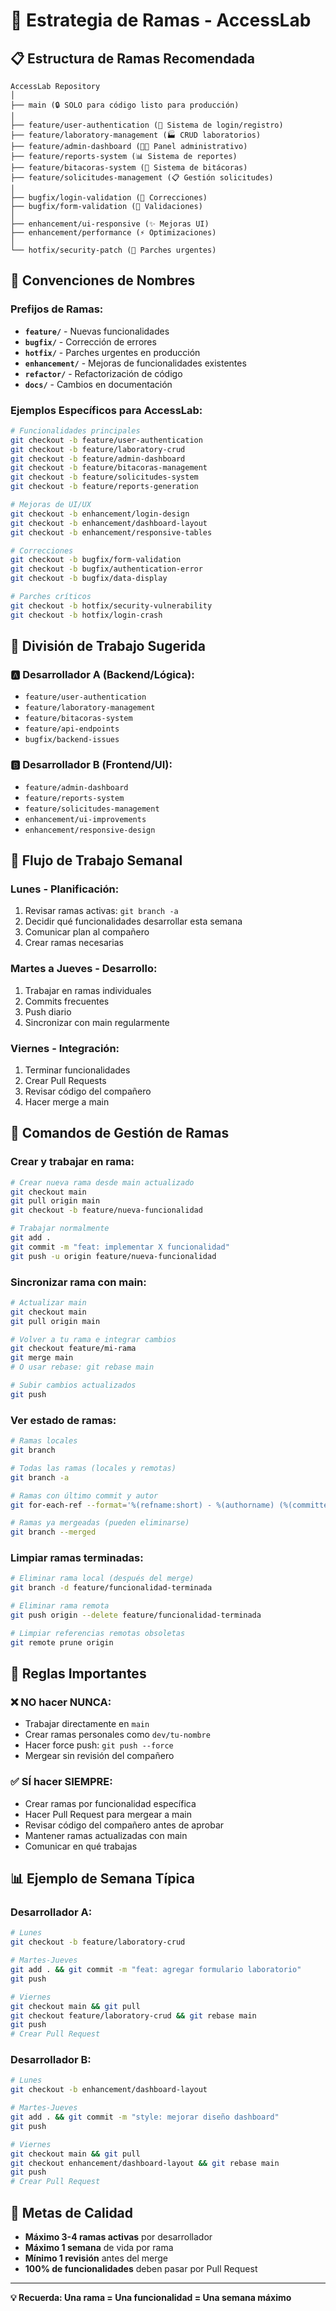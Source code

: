 # 🌳 Estrategia de Ramas - AccessLab

## 📋 Estructura de Ramas Recomendada

```
AccessLab Repository
│
├── main (🔒 SOLO para código listo para producción)
│
├── feature/user-authentication (🔐 Sistema de login/registro)
├── feature/laboratory-management (🏭 CRUD laboratorios)  
├── feature/admin-dashboard (👨‍💼 Panel administrativo)
├── feature/reports-system (📊 Sistema de reportes)
├── feature/bitacoras-system (📝 Sistema de bitácoras)
├── feature/solicitudes-management (📋 Gestión solicitudes)
│
├── bugfix/login-validation (🐛 Correcciones)
├── bugfix/form-validation (🐛 Validaciones)
│
├── enhancement/ui-responsive (✨ Mejoras UI)
├── enhancement/performance (⚡ Optimizaciones)
│
└── hotfix/security-patch (🚨 Parches urgentes)
```

## 🎯 Convenciones de Nombres

### Prefijos de Ramas:
- **`feature/`** - Nuevas funcionalidades
- **`bugfix/`** - Corrección de errores
- **`hotfix/`** - Parches urgentes en producción  
- **`enhancement/`** - Mejoras de funcionalidades existentes
- **`refactor/`** - Refactorización de código
- **`docs/`** - Cambios en documentación

### Ejemplos Específicos para AccessLab:
```bash
# Funcionalidades principales
git checkout -b feature/user-authentication
git checkout -b feature/laboratory-crud
git checkout -b feature/admin-dashboard
git checkout -b feature/bitacoras-management
git checkout -b feature/solicitudes-system
git checkout -b feature/reports-generation

# Mejoras de UI/UX
git checkout -b enhancement/login-design
git checkout -b enhancement/dashboard-layout
git checkout -b enhancement/responsive-tables

# Correcciones
git checkout -b bugfix/form-validation
git checkout -b bugfix/authentication-error
git checkout -b bugfix/data-display

# Parches críticos
git checkout -b hotfix/security-vulnerability
git checkout -b hotfix/login-crash
```

## 👥 División de Trabajo Sugerida

### 🅰️ **Desarrollador A** (Backend/Lógica):
- `feature/user-authentication`
- `feature/laboratory-management` 
- `feature/bitacoras-system`
- `feature/api-endpoints`
- `bugfix/backend-issues`

### 🅱️ **Desarrollador B** (Frontend/UI):
- `feature/admin-dashboard`
- `feature/reports-system`
- `feature/solicitudes-management`
- `enhancement/ui-improvements`
- `enhancement/responsive-design`

## 📅 Flujo de Trabajo Semanal

### **Lunes - Planificación:**
1. Revisar ramas activas: `git branch -a`
2. Decidir qué funcionalidades desarrollar esta semana
3. Comunicar plan al compañero
4. Crear ramas necesarias

### **Martes a Jueves - Desarrollo:**
1. Trabajar en ramas individuales
2. Commits frecuentes
3. Push diario
4. Sincronizar con main regularmente

### **Viernes - Integración:**
1. Terminar funcionalidades
2. Crear Pull Requests
3. Revisar código del compañero
4. Hacer merge a main

## 🔄 Comandos de Gestión de Ramas

### Crear y trabajar en rama:
```bash
# Crear nueva rama desde main actualizado
git checkout main
git pull origin main
git checkout -b feature/nueva-funcionalidad

# Trabajar normalmente
git add .
git commit -m "feat: implementar X funcionalidad"
git push -u origin feature/nueva-funcionalidad
```

### Sincronizar rama con main:
```bash
# Actualizar main
git checkout main
git pull origin main

# Volver a tu rama e integrar cambios
git checkout feature/mi-rama
git merge main
# O usar rebase: git rebase main

# Subir cambios actualizados
git push
```

### Ver estado de ramas:
```bash
# Ramas locales
git branch

# Todas las ramas (locales y remotas)
git branch -a

# Ramas con último commit y autor
git for-each-ref --format='%(refname:short) - %(authorname) (%(committerdate:short))' refs/remotes

# Ramas ya mergeadas (pueden eliminarse)
git branch --merged
```

### Limpiar ramas terminadas:
```bash
# Eliminar rama local (después del merge)
git branch -d feature/funcionalidad-terminada

# Eliminar rama remota
git push origin --delete feature/funcionalidad-terminada

# Limpiar referencias remotas obsoletas
git remote prune origin
```

## 🚫 Reglas Importantes

### ❌ **NO hacer NUNCA:**
- Trabajar directamente en `main`
- Crear ramas personales como `dev/tu-nombre`
- Hacer force push: `git push --force`
- Mergear sin revisión del compañero

### ✅ **SÍ hacer SIEMPRE:**
- Crear ramas por funcionalidad específica
- Hacer Pull Request para mergear a main
- Revisar código del compañero antes de aprobar
- Mantener ramas actualizadas con main
- Comunicar en qué trabajas

## 📊 Ejemplo de Semana Típica

### **Desarrollador A:**
```bash
# Lunes
git checkout -b feature/laboratory-crud

# Martes-Jueves  
git add . && git commit -m "feat: agregar formulario laboratorio"
git push

# Viernes
git checkout main && git pull
git checkout feature/laboratory-crud && git rebase main
git push
# Crear Pull Request
```

### **Desarrollador B:**
```bash  
# Lunes
git checkout -b enhancement/dashboard-layout

# Martes-Jueves
git add . && git commit -m "style: mejorar diseño dashboard"
git push

# Viernes  
git checkout main && git pull
git checkout enhancement/dashboard-layout && git rebase main
git push
# Crear Pull Request
```

## 🎯 Metas de Calidad

- **Máximo 3-4 ramas activas** por desarrollador
- **Máximo 1 semana** de vida por rama
- **Mínimo 1 revisión** antes del merge
- **100% de funcionalidades** deben pasar por Pull Request

---

**💡 Recuerda: Una rama = Una funcionalidad = Una semana máximo**